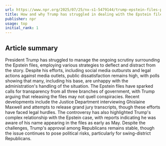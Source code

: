 ```yaml
---
url: https://www.npr.org/2025/07/25/nx-s1-5479144/trump-epstein-files-politics-maga
title: How and why Trump has struggled in dealing with the Epstein files
publisher: npr
usage: top
initial_rank: 1
---
```

## Article summary
President Trump has struggled to manage the ongoing scrutiny surrounding the Epstein files, employing various strategies to deflect and distract from the story. Despite his efforts, including social media outbursts and legal actions against media outlets, public dissatisfaction remains high, with polls showing that many, including his base, are unhappy with the administration's handling of the situation. The Epstein files have sparked calls for transparency from all three branches of government, with Trump arguing that releasing the files may not quell conspiracies. Recent developments include the Justice Department interviewing Ghislaine Maxwell and attempts to release grand jury transcripts, though these efforts have faced legal hurdles. The controversy has also highlighted Trump's complex relationship with the Epstein case, with reports indicating he was aware of his name appearing in the files as early as May. Despite the challenges, Trump's approval among Republicans remains stable, though the issue continues to pose political risks, particularly for swing-district Republicans.
